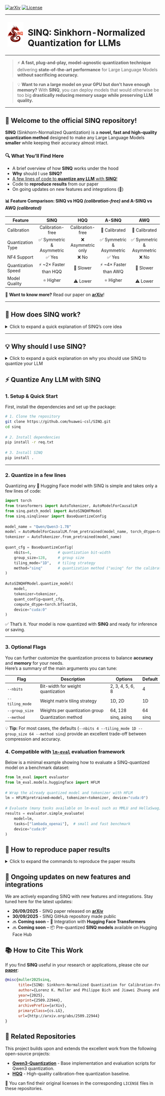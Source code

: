 [![arXiv](https://img.shields.io/badge/arXiv-2509.22944-b31b1b.svg)](https://arxiv.org/abs/2509.22944)
[![License](https://img.shields.io/badge/License-Apache_2.0-blue.svg)](https://opensource.org/licenses/Apache-2.0)

<table border="0" cellspacing="0" cellpadding="0">
  <tr>
    <td><img src="imgs/logo.png" alt="SINQ Logo" width="110"></td>
    <td style="vertical-align: middle;"><h1>SINQ: Sinkhorn-Normalized Quantization for LLMs</h1></td>
  </tr>
</table>



> ⚡️ **A fast, plug-and-play, model-agnostic quantization technique** delivering **state-of-the-art performance** for Large Language Models **without sacrificing accuracy.**

> 💡 **Want to run a large model on your GPU but don’t have enough memory?** With **SINQ**, you can deploy models that would otherwise be too big **drastically reducing memory usage while preserving LLM quality.**


---

## 🚀 Welcome to the **official SINQ repository**!
  
**SINQ** (Sinkhorn-Normalized Quantization) is a **novel, fast and high-quality quantization method** designed to make any Large Language Models **smaller** while keeping their accuracy almost intact.

### 🔍 What You’ll Find Here

-  A brief overview of how **SINQ** works under the hood
-  **Why** should I use **SINQ?**
- <u>A few lines of code to <strong>quantize any LLM</strong> with <strong>SINQ</strong>!</u>  
- Code to **reproduce results** from our paper  
- On going updates on new features and integrations (🤗)

#### 📊 Feature Comparison: SINQ vs HQQ _(calibration-free)_ and A-SINQ vs AWQ _(calibrated)_

<div align="center">

| Feature | **SINQ** | **HQQ** | **A-SINQ** | **AWQ** |
|--------|:--------:|:--------:|:----------:|:-------:|
| Calibration | Calibration-free | Calibration-free | 🎯 Calibrated | 🎯 Calibrated |
| Quantization Type | ✅ Symmetric & Asymmetric | ❌ Asymmetric only | ✅ Symmetric & Asymmetric | ✅ Symmetric & Asymmetric |
| NF4 Support | ✅ Yes | ❌ No | ✅ Yes | ❌ No |
| Quantization Speed | ⚡ ~2× Faster than HQQ| 🐢 Slower | ⚡ ~4× Faster than AWQ| 🐢 Slower |
| Model Quality | ⭐ Higher | ⚠️ Lower | ⭐ Higher | ⚠️ Lower |

</div>


📄 **Want to know more?** Read our paper on [**arXiv**](http://arxiv.org/abs/2509.22944)!


---

## 🧠 How does SINQ work?

<details>
<summary>Click to expand a quick explanation of SINQ’s core idea</summary>

#### 1️⃣ Dual-Scaling for Better Quantization

<p align="left">
  <img src="imgs/dualscale.png" alt="Dual Scale Illustration" width="330" align="right" style="margin-left: 20px;"/>
</p>

Conventional quantization uses **one scale per weight dimension**, which makes models vulnerable to **outliers**: large weights that distort scaling and cause significant errors.

**SINQ** solves this by introducing **dual scaling**: separate scale factors for **rows and columns**. This flexibility redistributes outlier influence and keeps quantization errors smaller and more balanced.

---


#### 2️⃣ More Even Error Distribution

<p align="left">
  <img src="imgs/error.png" alt="Error Distribution Comparison" width="370" align="right" style="margin-left: 20px;"/>
</p>

With standard single-scale quantization, errors tend to **cluster around outliers**.  
With **SINQ**, they become **spread out and less severe**, preserving model accuracy even at **3 bit precision**. This improvement is driven by SINQ’s **Sinkhorn-normalized optimization**, which iteratively rescales rows and columns to balance their variance - a process inspired by Sinkhorn matrix normalization. By reducing the overall **_matrix imbalance_** (refer to the paper for more info), weights become inherently easier to quantize, leading to more stable behavior across layers and consistently higher accuracy even at very low bit-widths.


</details>

---
## 💡 Why should I use SINQ?
<details>
<summary>Click to expand a quick explanation on why you should use SINQ to quantize your LLM</summary>


#### **SINQ (calibration-free)**  
- **Higher LLM quality** and **~2× faster** quantization than **HQQ** 
- **>31× faster** quantization process and comparable or better LLM quality compared to **AWQ / GPTQ**
- **Model-agnostic**: works without knowing the specific LLM architecture, unlike **QuaRot**  
- **Training-free**: it does not require end-to-end training, unlike **SpinQuant** or **KurTail** 
- **Additionally, A-SINQ (calibrated)** further **beats AWQ, GPTQ, and Hadamard+GPTQ** on quality while achieving **>4× faster** quantization time.

**Example**  
- ⏱️ SINQ quantizes **Qwen3-14B** in just **~21 sec** and **DeepSeekV2.5-236B** in **~5 min** on a single GPU
- 💾 Enables you to **run DeepSeekV2.5-236B** on a single GPU with **~110 GB** of memory (vs ~472 GB) while losing **< 1 ppl** on **WikiText2** and **C4**
</details>

## ⚡ Quantize Any LLM with SINQ

### 1. Setup & Quick Start

First, install the dependencies and set up the package:

```bash
# 1. Clone the repository
git clone https://github.com/huawei-csl/SINQ.git
cd sinq

# 2. Install dependencies
pip install -r req.txt

# 3. Install SINQ
pip install .
```

---

### 2. Quantize in a few lines

Quantizing any 🤗 Hugging Face model with SINQ is simple and takes only a few lines of code:

```python
import torch
from transformers import AutoTokenizer, AutoModelForCausalLM
from sinq.patch_model import AutoSINQHFModel
from sinq.sinqlinear import BaseQuantizeConfig

model_name = "Qwen/Qwen3-1.7B"
model = AutoModelForCausalLM.from_pretrained(model_name, torch_dtype=torch.bfloat16)
tokenizer = AutoTokenizer.from_pretrained(model_name)

quant_cfg = BaseQuantizeConfig(
    nbits=4,            # quantization bit-width
    group_size=128,     # group size
    tiling_mode="1D",   # tiling strategy
    method="sinq"       # quantization method ("asinq" for the calibrated version)
)

AutoSINQHFModel.quantize_model(
    model,
    tokenizer=tokenizer,
    quant_config=quant_cfg,
    compute_dtype=torch.bfloat16,
    device="cuda:0"
)
```

✅ That’s it. Your model is now quantized with **SINQ** and ready for inference or saving.

---

### 3. Optional Flags

You can further customize the quantization process to balance **accuracy** and **memory** for your needs.  
Here’s a summary of the main arguments you can tune:

| Flag | Description | Options | Default |
|------|-------------|---------|----------|
| `--nbits` | Bit-width for weight quantization | 2, 3, 4, 5, 6, 8 | 4 |
| `--tiling_mode` | Weight matrix tiling strategy | 1D, 2D | 1D |
| `--group_size` | Weights per quantization group | 64, 128 | 64 |
| `--method` | Quantization method | sinq, asinq | sinq |


💡 **Tip:** For most cases, the defaults (`--nbits 4 --tiling_mode 1D --group_size 64 --method sinq`) provide an excellent trade-off between compression and accuracy.

### 4. Compatible with [`lm-eval`](https://github.com/EleutherAI/lm-evaluation-harness) evaluation framework

Below is a minimal example showing how to evaluate a SINQ-quantized model on a benchmark dataset:

```python
from lm_eval import evaluator
from lm_eval.models.huggingface import HFLM

# Wrap the already quantized model and tokenizer with HFLM
lm = HFLM(pretrained=model, tokenizer=tokenizer, device="cuda:0")

# Evaluate (many tasks available on lm-eval such as MMLU and HellaSwag)
results = evaluator.simple_evaluate(
    model=lm,
    tasks=["lambada_openai"],  # small and fast benchmark
    device="cuda:0"
)
```

## 🧪 How to reproduce paper results
<details>
<summary>Click to expand the commands to reproduce the paper results</summary>

### 1. Setup & Quick Start

First, install the dependencies and set up the package:

```bash
# 1. Clone the repository
git clone https://github.com/huawei-csl/SINQ.git
cd sinq

# 2. Install dependencies
pip install -r req.txt

# 3. Install SINQ
pip install .
```

Then run the following command to quantize **Qwen3-1.7B** out of the box:

```bash
cd tests
python quant_model_eval.py
```

By default, this will run SINQ with the following settings:

- ✅ 4-bit weight quantization  
- ✅ Dual-scale + shift parameterization  
- ✅ 1D tiling  
- ✅ Group size = 64  

---

### 2. Uniform, Uncalibrated Quantization

Reproduce the **core SINQ results** (as shown in Table 1 of the paper):

```bash
python quant_model_eval.py --model_name Qwen/Qwen3-1.7B
```

This uses **INT4 uniform quantization** without calibration - the main benchmark setting of the paper.

---

### 3. Non-Uniform Quantization (NF4)

Try SINQ with **non-uniform quantization** (e.g., NF4):

```bash
python quant_model_eval.py --method sinq_nf4 --model_name Qwen/Qwen3-1.7B
```

---

### 4. Calibrated Quantization (AWQ + SINQ = A-SINQ)

Combine SINQ with **activation-aware calibration (AWQ)** for higher accuracy:

```bash
python quant_model_eval.py --method asinq --model_name Qwen/Qwen3-1.7B
```

---

### ⚙️ Optional Flags

Customize experiments with the following command-line arguments:

| Flag | Description | Options | Default |
|------|-------------|---------|----------|
| `--nbits` | Number of bits used to quantize model weights | 2, 3, 4, 8 | 4 |
| `--tiling_mode` | Strategy for tiling weight matrices during quantization | 1D, 2D | 1D |
| `--group_size` | Number of weights processed together as a quantization group | 64, 128 | 64 |

> 📝 **Note:** All results reported in the paper were obtained using the evaluation framework from [Efficient-ML/Qwen3-Quantization](https://github.com/Efficient-ML/Qwen3-Quantization) rather than `lm-eval`. 
</details>

## 🧭 Ongoing updates on new features and integrations

We are actively expanding SINQ with new features and integrations. Stay tuned here for the latest updates:

- **26/09/2025** - SINQ paper released on [**arXiv**]([https://arxiv.org](http://arxiv.org/abs/2509.22944))  
- **30/09/2025** - SINQ GitHub repository made public  
- 🔜 **Coming soon** – 🤗 Integration with **Hugging Face Transformers**  
- 🔜 **Coming soon** – 📦 Pre-quantized **SINQ models** available on Hugging Face Hub

## 📚 How to Cite This Work

If you find **SINQ** useful in your research or applications, please cite our <a href="http://arxiv.org/abs/2509.22944" target="_blank"><strong>paper</strong></a>:

```bibtex
@misc{muller2025sinq,
      title={SINQ: Sinkhorn-Normalized Quantization for Calibration-Free Low-Precision LLM Weights}, 
      author={Lorenz K. Muller and Philippe Bich and Jiawei Zhuang and Ahmet Celik and Luca Benfenati and Lukas Cavigelli},
      year={2025},
      eprint={2509.22944},
      archivePrefix={arXiv},
      primaryClass={cs.LG},
      url={http://arxiv.org/abs/2509.22944}
}
```


## 🔗 Related Repositories

This project builds upon and extends the excellent work from the following open-source projects:

- [**Qwen3-Quantization**](https://github.com/Efficient-ML/Qwen3-Quantization) - Base implementation and evaluation scripts for Qwen3 quantization.  
- [**HQQ**](https://github.com/mobiusml/hqq) - High-quality calibration-free quantization baseline.

📜 You can find their original licenses in the corresponding `LICENSE` files in these repositories.








